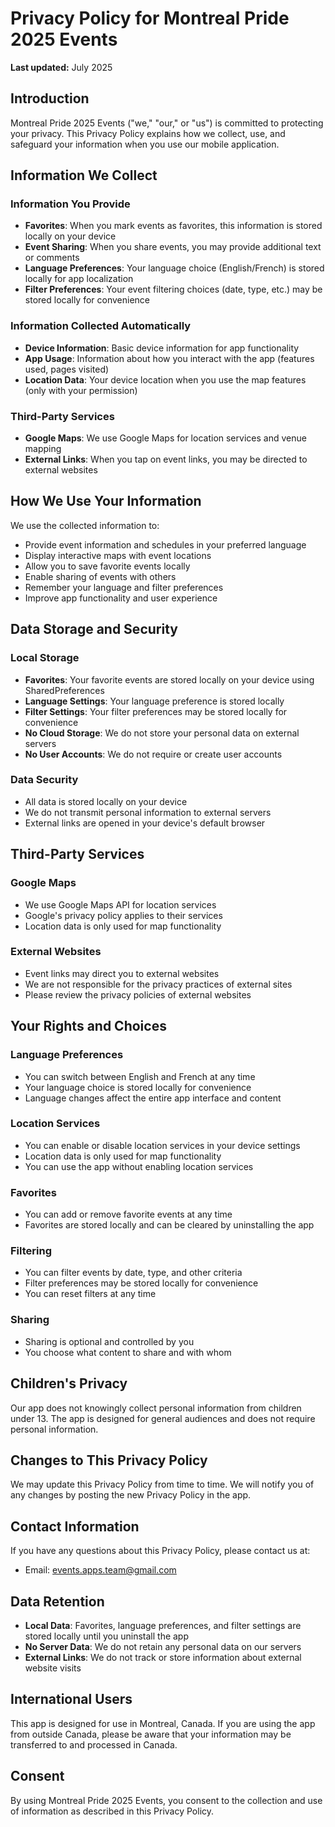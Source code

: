 # Privacy Policy for Montreal Pride 2025 Events

**Last updated:** July 2025

## Introduction

Montreal Pride 2025 Events ("we," "our," or "us") is committed to protecting your privacy. This Privacy Policy explains how we collect, use, and safeguard your information when you use our mobile application.

## Information We Collect

### Information You Provide
- **Favorites**: When you mark events as favorites, this information is stored locally on your device
- **Event Sharing**: When you share events, you may provide additional text or comments
- **Language Preferences**: Your language choice (English/French) is stored locally for app localization
- **Filter Preferences**: Your event filtering choices (date, type, etc.) may be stored locally for convenience

### Information Collected Automatically
- **Device Information**: Basic device information for app functionality
- **App Usage**: Information about how you interact with the app (features used, pages visited)
- **Location Data**: Your device location when you use the map features (only with your permission)

### Third-Party Services
- **Google Maps**: We use Google Maps for location services and venue mapping
- **External Links**: When you tap on event links, you may be directed to external websites

## How We Use Your Information

We use the collected information to:
- Provide event information and schedules in your preferred language
- Display interactive maps with event locations
- Allow you to save favorite events locally
- Enable sharing of events with others
- Remember your language and filter preferences
- Improve app functionality and user experience

## Data Storage and Security

### Local Storage
- **Favorites**: Your favorite events are stored locally on your device using SharedPreferences
- **Language Settings**: Your language preference is stored locally
- **Filter Settings**: Your filter preferences may be stored locally for convenience
- **No Cloud Storage**: We do not store your personal data on external servers
- **No User Accounts**: We do not require or create user accounts

### Data Security
- All data is stored locally on your device
- We do not transmit personal information to external servers
- External links are opened in your device's default browser

## Third-Party Services

### Google Maps
- We use Google Maps API for location services
- Google's privacy policy applies to their services
- Location data is only used for map functionality

### External Websites
- Event links may direct you to external websites
- We are not responsible for the privacy practices of external sites
- Please review the privacy policies of external websites

## Your Rights and Choices

### Language Preferences
- You can switch between English and French at any time
- Your language choice is stored locally for convenience
- Language changes affect the entire app interface and content

### Location Services
- You can enable or disable location services in your device settings
- Location data is only used for map functionality
- You can use the app without enabling location services

### Favorites
- You can add or remove favorite events at any time
- Favorites are stored locally and can be cleared by uninstalling the app

### Filtering
- You can filter events by date, type, and other criteria
- Filter preferences may be stored locally for convenience
- You can reset filters at any time

### Sharing
- Sharing is optional and controlled by you
- You choose what content to share and with whom

## Children's Privacy

Our app does not knowingly collect personal information from children under 13. The app is designed for general audiences and does not require personal information.

## Changes to This Privacy Policy

We may update this Privacy Policy from time to time. We will notify you of any changes by posting the new Privacy Policy in the app.

## Contact Information

If you have any questions about this Privacy Policy, please contact us at:
- Email: events.apps.team@gmail.com

## Data Retention

- **Local Data**: Favorites, language preferences, and filter settings are stored locally until you uninstall the app
- **No Server Data**: We do not retain any personal data on our servers
- **External Links**: We do not track or store information about external website visits

## International Users

This app is designed for use in Montreal, Canada. If you are using the app from outside Canada, please be aware that your information may be transferred to and processed in Canada.

## Consent

By using Montreal Pride 2025 Events, you consent to the collection and use of information as described in this Privacy Policy. 
